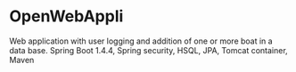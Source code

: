 # OpenWebAppli
Web application with user logging and addition of one or more boat in a data base. Spring Boot 1.4.4, Spring security, HSQL, JPA, Tomcat container, Maven
